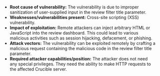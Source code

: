 - **Root cause of vulnerability:** The vulnerability is due to improper sanitization of user-supplied input in the review filter title parameter.
- **Weaknesses/vulnerabilities present:** Cross-site scripting (XSS) vulnerability.
- **Impact of exploitation:** Remote attackers can inject arbitrary HTML or JavaScript into the review dashboard. This could lead to various malicious activities such as session hijacking, defacement, or phishing.
- **Attack vectors:** The vulnerability can be exploited remotely by crafting a malicious request containing the malicious code in the review filter title parameter.
- **Required attacker capabilities/position:** The attacker does not need any special privileges. They need the ability to make HTTP requests to the affected Crucible server.